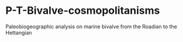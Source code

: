 # P-T-Bivalve-cosmopolitanisms
Paleobiogeographic analysis on marine bivalve from the Roadian to the Hettangian
